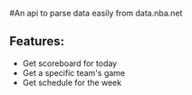 #An api to parse data easily from data.nba.net 
## Features:
* Get scoreboard for today
* Get a specific team's game
* Get schedule for the week
